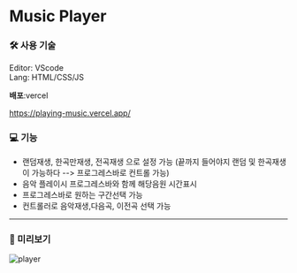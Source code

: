 # Music Player 


### 🛠 사용 기술<br/>
Editor: VScode<br/>
Lang: HTML/CSS/JS

**배포**:vercel

https://playing-music.vercel.app/
<br>

### 💻 기능 <br/>

- 랜덤재생, 한곡만재생, 전곡재생 으로 설정 가능
  (끝까지 들어야지 랜덤 및 한곡재생이 가능하다 --> 프로그레스바로 컨트롤 가능)
- 음악 플레이시 프로그레스바와 함께 해당음원 시간표시
- 프로그레스바로 원하는 구간선택 가능
- 컨트롤러로 음악재생,다음곡, 이전곡 선택 가능

---
### 👀 미리보기<br/>

![player](https://github.com/sub2nee/Music_Player/assets/121946266/dec5ea09-c19e-4148-a55d-c61044206d54)
